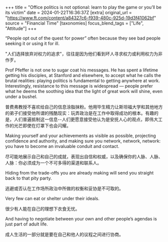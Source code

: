 +++
title = "Office politics is not optional: learn to play the game or you’ll be its victim"
date = 2024-01-22T16:36:37Z
[extra]
original_url = "https://www.ft.com/content/a84327c6-f939-480c-925d-19d3f41062bf"
source = "Financial Time"
[taxonomies]
focus_blend_tags = ["Life", "Attitude"]
+++

“People opt out of the quest for power” often because they see bad people seeking it or using it for ill.

"人们选择放弃对权力的追求"，往往是因为他们看到坏人寻求权力或利用权力为非作歹。

Prof Pfeffer is not one to sugar coat his messages. He has spent a lifetime getting his disciples, at Stanford and elsewhere, to accept what he calls the brutal realities: playing politics is fundamental to getting anywhere at work. Interestingly, resistance to this message is widespread — people prefer what he deems the soothing idea that the light of great work will shine, even under a bushel.

普费弗教授不喜欢给自己的信息涂脂抹粉。他用毕生精力让斯坦福大学和其他地方的弟子们接受他所谓的残酷现实：玩弄政治是在工作中取得成功的根本。有趣的是，人们普遍抵制这一信息--人们更愿意接受他认为是安抚人心的观点，即伟大工作的光芒即使在灯罩下也会闪耀。

Making yourself and your achievements as visible as possible, projecting confidence and authority, and making sure you network, network, network: you have to become an invaluable conduit and contact.

尽可能地展示自己和自己的成就，表现出自信和权威，以及确保你的人脉、人脉、人脉：你必须成为一个不可多得的渠道和联系人。

Hiding from the trade-offs you are already making will send you straight back to that pity party.

逃避或否认在工作场所政治中所做的权衡和妥协是不可取的。

Very few can eat or shelter under their ideals.

很少有人能在自己的理想下衣食无忧。

And having to negotiate between your own and other people’s agendas is just part of adult life.

成人生活的一部分就是要在自己和他人的议程之间进行协商。
